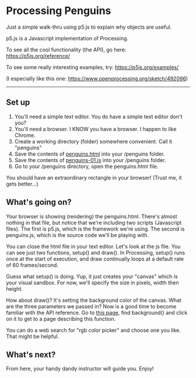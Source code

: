# Processing Penguins

Just a simple walk-thru using p5.js to explain why objects are useful.

p5.js is a Javascript implementation of Processing.

To see all the cool functionality (the API), go here: https://p5js.org/reference/

To see some really interesting examples, try: https://p5js.org/examples/

(I especially like this one: https://www.openprocessing.org/sketch/492096)

___

## Set up
1. You'll need a simple text editor. You do have a simple text editor don't you?
1. You'll need a browser. I KNOW you have a browser. I happen to like Chrome.
1. Create a working directory (folder) somewhere convenient. Call it "penguins"
1. Save the contents of [penguins.html](https://github.com/cgorton1313/penguins/blob/master/penguins.html) into your /penguins folder.
1. Save the contents of [penguins-01.js](https://github.com/cgorton1313/penguins/blob/master/penguins-01.js) into your /penguins folder.
1. Go to your /penguins directory, open the penguins.html file.

You should have an extraordinary rectangle in your browser! (Trust me, it gets better...)

## What's going on?
Your browser is showing (rendering) the penguins.html. There's almost nothing in that file, but notice that we're including two scripts (Javascript files). The first is p5.js, which is the framework we're using. The second is penguins.js, which is the source code we'll be playing with.

You can close the html file in your text editor. Let's look at the js file. You can see just two functions, setup() and draw(). In Processing, setup() runs once at the start of execution, and draw continually loops at a default rate of 60 frames/second.

Guess what setup() is doing. Yup, it just creates your "canvas" which is your visual sandbox. For now, we'll specify the size in pixels, width then height.

How about draw()? It's setting the background color of the canvas. What are the three parameters we passed in? Now is a good time to become familiar with the API reference. Go to [this page](https://p5js.org/reference/), find background() and click on it to get to a page describing this function.

You can do a web search for "rgb color picker" and choose one you like. That might be helpful.

## What's next?
From here, your handy dandy instructor will guide you. Enjoy!
